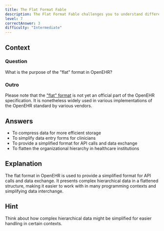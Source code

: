 ```yaml
---
title: The Flat Format Fable
description: The Flat Format Fable challenges you to understand different data representations in OpenEHR!
level: 7
correctAnswer: 3
difficulty: "Intermediate"
---
```


## Context

### Question

What is the purpose of the "flat" format in OpenEHR?

### Outro

Please note that the <a href="https://specifications.openehr.org/releases/ITS-REST/latest/simplified_data_template.html" target="_blank">"flat" format</a> is not yet an official part of the OpenEHR specification. It is nonetheless widely used in various implementations of the OpenEHR standard by various vendors.

## Answers

- To compress data for more efficient storage
- To simplify data entry forms for clinicians
- To provide a simplified format for API calls and data exchange
- To flatten the organizational hierarchy in healthcare institutions

## Explanation

The flat format in OpenEHR is used to provide a simplified format for API calls and data exchange. It presents complex hierarchical data in a flattened structure, making it easier to work with in many programming contexts and simplifying data interchange.

## Hint

Think about how complex hierarchical data might be simplified for easier handling in certain contexts.
